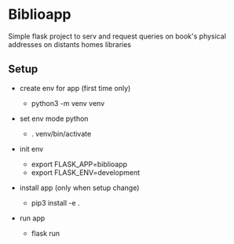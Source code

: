 # Biblioapp
Simple flask project to serv and request queries on book's physical addresses on distants homes libraries

## Setup
* create env for app (first time only)
  * python3 -m venv venv

* set env mode python
  * . venv/bin/activate 

* init env
  * export FLASK_APP=biblioapp
  * export FLASK_ENV=development

* install app (only when setup change)
  * pip3 install -e .

* run app
  * flask run
